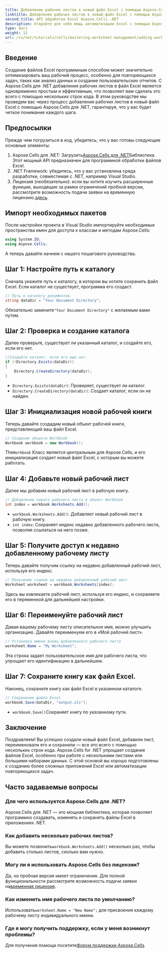 ```yaml
---
title: Добавление рабочих листов в новый файл Excel с помощью Aspose.Cells
linktitle: Добавление рабочих листов в новый файл Excel с помощью Aspose.Cells
second_title: API обработки Excel Aspose.Cells .NET
description: Откройте для себя мощь автоматизации Excel с помощью Aspose.Cells для .NET. Это пошаговое руководство проведет вас через создание файлов Excel программным способом, добавление и переименование рабочих листов и сохранение вашей работы без усилий.
type: docs
weight: 12
url: /ru/net/tutorials/cells/mastering-worksheet-management/adding-worksheets-to-new-excel-file/
---
```

## Введение

Создание файлов Excel программным способом может значительно оптимизировать ваш рабочий процесс, особенно для повторяющихся задач, таких как анализ данных и создание пользовательских отчетов. С Aspose.Cells для .NET добавление рабочих листов в файл Excel является одновременно простым и эффективным, что позволяет вам сделать это всего с помощью нескольких строк кода. В этом руководстве мы проведем вас через процесс добавления рабочих листов в новый файл Excel с помощью Aspose.Cells для .NET, гарантируя, что у вас будет четкое понимание каждого шага.

## Предпосылки

Прежде чем погрузиться в код, убедитесь, что у вас готовы следующие основные элементы:

1.  Aspose.Cells для .NET: Загрузить[Aspose.Cells для .NET](https://releases.aspose.com/cells/net/)Библиотека. Этот мощный API предназначен для программной обработки файлов Excel.
2. .NET Framework: убедитесь, что у вас установлена среда разработки, совместимая с .NET, например Visual Studio.
3.  Лицензия (необязательно): если вы хотите изучить расширенные функции, выходящие за рамки ограничений пробной версии, рассмотрите возможность подачи заявки на временную лицензию.[здесь](https://purchase.aspose.com/temporary-license/).

## Импорт необходимых пакетов

После настройки проекта в Visual Studio импортируйте необходимые пространства имен для доступа к классам и методам Aspose.Cells:

```csharp
using System.IO;
using Aspose.Cells;
```

А теперь давайте начнем с нашего пошагового руководства.

## Шаг 1: Настройте путь к каталогу

Сначала укажите путь к каталогу, в котором вы хотите сохранить файл Excel. Если каталог не существует, программа его создаст.

```csharp
// Путь к каталогу документов.
string dataDir = "Your Document Directory";
```

 Обязательно замените`"Your Document Directory"` с желаемым вами путем.

## Шаг 2: Проверка и создание каталога

Далее проверьте, существует ли указанный каталог, и создайте его, если его нет.

```csharp
//Создайте каталог, если его еще нет.
if (!Directory.Exists(dataDir))
{
    Directory.CreateDirectory(dataDir);
}
```

- `Directory.Exists(dataDir)`: Проверяет, существует ли каталог.
- `Directory.CreateDirectory(dataDir)`: Создает каталог, если он не найден.

## Шаг 3: Инициализация новой рабочей книги

Теперь давайте создадим новый объект рабочей книги, представляющий ваш файл Excel.

```csharp
// Создание объекта Workbook
Workbook workbook = new Workbook();
```

 The`Workbook` Класс является центральным для Aspose.Cells, и его инициализация создает новый файл Excel, с которым вы можете работать.

## Шаг 4: Добавьте новый рабочий лист

Далее мы добавим новый рабочий лист в рабочую книгу.

```csharp
// Добавление нового рабочего листа в объект Workbook
int index = workbook.Worksheets.Add();
```

- `workbook.Worksheets.Add()`: Добавляет новый рабочий лист в рабочую книгу.
- `int index`: Сохраняет индекс недавно добавленного рабочего листа, позволяя ссылаться на него позже.

## Шаг 5: Получите доступ к недавно добавленному рабочему листу

Теперь давайте получим ссылку на недавно добавленный рабочий лист, используя его индекс.

```csharp
// Получение ссылки на недавно добавленный рабочий лист
Worksheet worksheet = workbook.Worksheets[index];
```

Здесь вы извлекаете рабочий лист, используя его индекс, и сохраняете его в переменной для дальнейшей настройки.

## Шаг 6: Переименуйте рабочий лист

Давая вашему рабочему листу описательное имя, можно улучшить организацию. Давайте переименуем его в «Мой рабочий лист».

```csharp
// Установка имени вновь добавленного рабочего листа
worksheet.Name = "My Worksheet";
```

Эта строка задает пользовательское имя для рабочего листа, что упрощает его идентификацию в дальнейшем.

## Шаг 7: Сохраните книгу как файл Excel.

Наконец, сохраните книгу как файл Excel в указанном каталоге.

```csharp
// Сохранение файла Excel
workbook.Save(dataDir, "output.xls");
```

- `workbook.Save()`Сохраняет книгу по указанному пути.

## Заключение

Поздравляем! Вы успешно создали новый файл Excel, добавили лист, переименовали его и сохранили — все это всего с помощью нескольких строк кода. Aspose.Cells for .NET упрощает создание файлов Excel, особенно при работе с несколькими листами или большими наборами данных. С этой основой вы хорошо подготовлены к созданию более сложных приложений Excel или автоматизации повторяющихся задач.

## Часто задаваемые вопросы

### Для чего используется Aspose.Cells для .NET?
Aspose.Cells для .NET — это мощная библиотека, которая позволяет программно создавать, изменять и сохранять файлы Excel в приложениях .NET.

### Как добавить несколько рабочих листов?
 Вы можете позвонить`workbook.Worksheets.Add()` несколько раз, чтобы добавить столько листов, сколько вам нужно.

### Могу ли я использовать Aspose.Cells без лицензии?
 Да, но пробная версия имеет ограничения. Для полной функциональности рассмотрите возможность подачи заявки на[временная лицензия](https://purchase.aspose.com/temporary-license/).

### Как изменить имя рабочего листа по умолчанию?
 Использовать`worksheet.Name = "New Name";` для присвоения каждому рабочему листу индивидуального имени.

### Где я могу получить поддержку, если у меня возникнут проблемы?
Для получения помощи посетите[Форум поддержки Aspose.Cells](https://forum.aspose.com/c/cells/9).